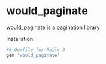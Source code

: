 # would_paginate

would_paginate is a pagination library

Installation:

``` ruby
## Gemfile for Rails 3
gem 'would_paginate'
